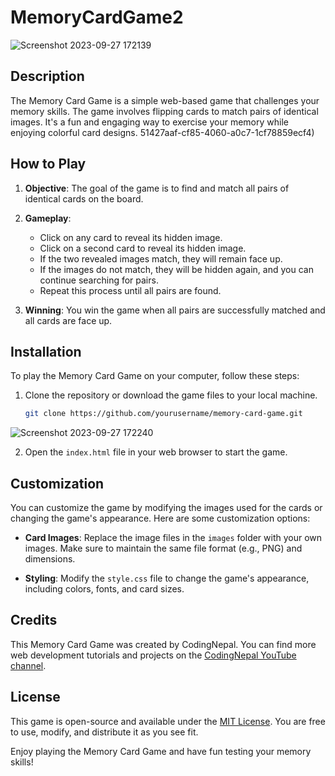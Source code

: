 # MemoryCardGame2

![Screenshot 2023-09-27 172139](https://github.com/Mayank-Garg7/MemoryCardGame2/assets/113042462/57a102e6-e487-469d-bda0-24171defaab3)

## Description

The Memory Card Game is a simple web-based game that challenges your memory skills. The game involves flipping cards to match pairs of identical images. It's a fun and engaging way to exercise your memory while enjoying colorful card designs.
51427aaf-cf85-4060-a0c7-1cf78859ecf4)

## How to Play

1. **Objective**: The goal of the game is to find and match all pairs of identical cards on the board.

2. **Gameplay**:
   - Click on any card to reveal its hidden image.
   - Click on a second card to reveal its hidden image.
   - If the two revealed images match, they will remain face up.
   - If the images do not match, they will be hidden again, and you can continue searching for pairs.
   - Repeat this process until all pairs are found.

3. **Winning**: You win the game when all pairs are successfully matched and all cards are face up.

## Installation

To play the Memory Card Game on your computer, follow these steps:

1. Clone the repository or download the game files to your local machine.

   ```bash
   git clone https://github.com/yourusername/memory-card-game.git
   ```
   
![Screenshot 2023-09-27 172240](https://github.com/Mayank-Garg7/MemoryCardGame2/assets/113042462/edaaa36e-8b35-476a-978a-a4be03b8b0b6)

2. Open the `index.html` file in your web browser to start the game.

## Customization

You can customize the game by modifying the images used for the cards or changing the game's appearance. Here are some customization options:

- **Card Images**: Replace the image files in the `images` folder with your own images. Make sure to maintain the same file format (e.g., PNG) and dimensions.

- **Styling**: Modify the `style.css` file to change the game's appearance, including colors, fonts, and card sizes.

## Credits

This Memory Card Game was created by CodingNepal. You can find more web development tutorials and projects on the [CodingNepal YouTube channel](https://youtube.com/codingnepal).

## License

This game is open-source and available under the [MIT License](LICENSE). You are free to use, modify, and distribute it as you see fit.

Enjoy playing the Memory Card Game and have fun testing your memory skills!
